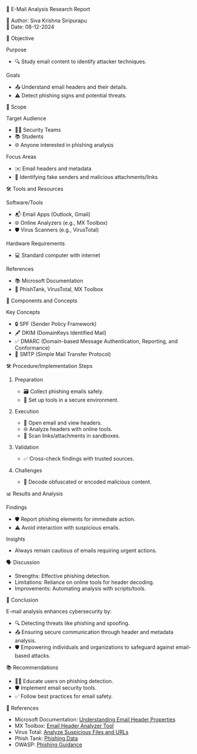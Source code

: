  📧 E-Mail Analysis Research Report

 📝 Author: Siva Krishna Siripurapu  
📅 Date: 08-12-2024  



 🎯 Objective

 Purpose  
- 🔍 Study email content to identify attacker techniques.

 Goals
- 📤 Understand email headers and their details.
- ⚠️ Detect phishing signs and potential threats.



 📌 Scope

 Target Audience  
- 👨‍💻 Security Teams  
- 📚 Students  
- 🌐 Anyone interested in phishing analysis  

 Focus Areas  
- ✉️ Email headers and metadata  
- 🚨 Identifying fake senders and malicious attachments/links  



 🛠️ Tools and Resources

 Software/Tools  
- 📬 Email Apps (Outlook, Gmail)  
- 🌐 Online Analyzers (e.g., MX Toolbox)  
- 🛡️ Virus Scanners (e.g., VirusTotal)  

 Hardware Requirements  
- 💻 Standard computer with internet  

 References  
- 📚 Microsoft Documentation  
- 🔗 PhishTank, VirusTotal, MX Toolbox  



 🧩 Components and Concepts

 Key Concepts  
- 🔒 SPF (Sender Policy Framework)  
- 🖋️ DKIM (DomainKeys Identified Mail)  
- ✅ DMARC (Domain-based Message Authentication, Reporting, and Conformance)  
- 📡 SMTP (Simple Mail Transfer Protocol)  



 🛠️ Procedure/Implementation Steps

1. Preparation  
   - 🗃️ Collect phishing emails safely.  
   - 🔐 Set up tools in a secure environment.

2. Execution  
   - 📨 Open email and view headers.  
   - 🌐 Analyze headers with online tools.  
   - 🔗 Scan links/attachments in sandboxes.

3. Validation  
   - ✅ Cross-check findings with trusted sources.

4. Challenges  
   - 🧩 Decode obfuscated or encoded malicious content.



 📊 Results and Analysis

 Findings  
- 🛡️ Report phishing elements for immediate action.  
- ⚠️ Avoid interaction with suspicious emails.

 Insights  
- Always remain cautious of emails requiring urgent actions.



 🗣️ Discussion

- Strengths: Effective phishing detection.  
- Limitations: Reliance on online tools for header decoding.  
- Improvements: Automating analysis with scripts/tools.



 🏁 Conclusion

E-mail analysis enhances cybersecurity by:  
- 🔍 Detecting threats like phishing and spoofing.  
- 📤 Ensuring secure communication through header and metadata analysis.  
- 🛡️ Empowering individuals and organizations to safeguard against email-based attacks.



 📚 Recommendations

- 🧑‍🏫 Educate users on phishing detection.  
- 🛡️ Implement email security tools.  
- ✅ Follow best practices for email safety.



 🔗 References

- Microsoft Documentation: [Understanding Email Header Properties](https://learn.microsoft.com/en-us/)  
- MX Toolbox: [Email Header Analyzer Tool](https://mxtoolbox.com/)  
- Virus Total: [Analyze Suspicious Files and URLs](https://www.virustotal.com/)  
- Phish Tank: [Phishing Data](https://www.phishtank.com/)  
- OWASP: [Phishing Guidance](https://owasp.org/)  
